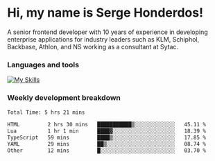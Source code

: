 # Hi, my name is Serge Honderdos!

A senior frontend developer with 10 years of experience in developing enterprise applications for industry leaders such as KLM, Schiphol, Backbase, Athlon, and NS working as a consultant at Sytac.

### Languages and tools
[![My Skills](https://skillicons.dev/icons?i=js,ts,angular,react,vue,nodejs,sqlite,postgres,mongodb,git,azure)](#)

### Weekly development breakdown
<!--START_SECTION:waka-->

```txt
Total Time: 5 hrs 21 mins

HTML         2 hrs 30 mins   ███████████▒░░░░░░░░░░░░░   45.11 %
Lua          1 hr 1 min      ████▓░░░░░░░░░░░░░░░░░░░░   18.39 %
TypeScript   59 mins         ████▒░░░░░░░░░░░░░░░░░░░░   17.85 %
YAML         29 mins         ██▒░░░░░░░░░░░░░░░░░░░░░░   08.74 %
Other        12 mins         █░░░░░░░░░░░░░░░░░░░░░░░░   03.70 %
```

<!--END_SECTION:waka-->
